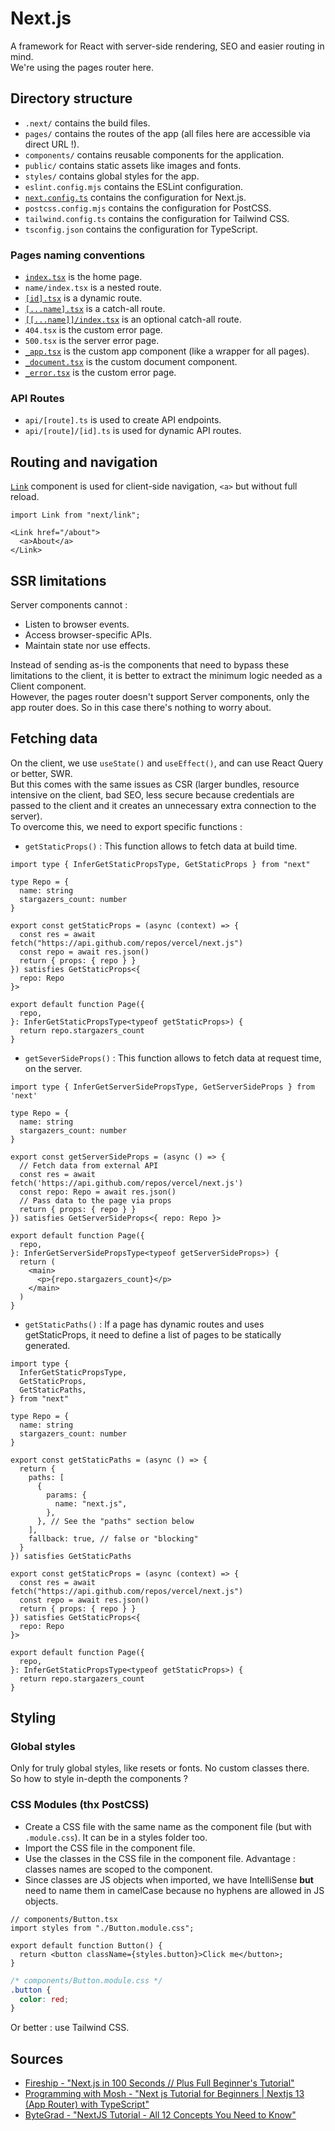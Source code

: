 # Next.js
A framework for React with server-side rendering, SEO and easier routing in mind.  
We're using the pages router here.

## Directory structure
- `.next/` contains the build files.
- `pages/` contains the routes of the app (all files here are accessible via direct URL !).
- `components/` contains reusable components for the application.
- `public/` contains static assets like images and fonts.
- `styles/` contains global styles for the app.
- `eslint.config.mjs` contains the ESLint configuration.
- [`next.config.ts`](https://nextjs.org/docs/pages/api-reference/config/next-config-js) contains the configuration for Next.js.
- `postcss.config.mjs` contains the configuration for PostCSS.
- `tailwind.config.ts` contains the configuration for Tailwind CSS.
- `tsconfig.json` contains the configuration for TypeScript.

### Pages naming conventions
- [`index.tsx`](https://nextjs.org/docs/pages/building-your-application/routing/pages-and-layouts#index-routes) is the home page.
- `name/index.tsx` is a nested route.
- [`[id].tsx`](https://nextjs.org/docs/pages/building-your-application/routing/dynamic-routes) is a dynamic route.
- [`[...name].tsx`](https://nextjs.org/docs/pages/building-your-application/routing/dynamic-routes#catch-all-segments) is a catch-all route.
- [`[[...name]]/index.tsx`](https://nextjs.org/docs/pages/building-your-application/routing/dynamic-routes#optional-catch-all-segments) is an optional catch-all route.
- `404.tsx` is the custom error page.
- `500.tsx` is the server error page.
- [`_app.tsx`](https://nextjs.org/docs/pages/building-your-application/routing/custom-app) is the custom app component (like a wrapper for all pages).
- [`_document.tsx`](https://nextjs.org/docs/pages/building-your-application/routing/custom-document) is the custom document component.
- [`_error.tsx`](https://nextjs.org/docs/pages/building-your-application/routing/custom-error#more-advanced-error-page-customizing) is the custom error page.

### API Routes
- `api/[route].ts` is used to create API endpoints.
- `api/[route]/[id].ts` is used for dynamic API routes.

## Routing and navigation
[`Link`](https://nextjs.org/docs/api-reference/next/link) component is used for client-side navigation, `<a>` but without full reload.
```tsx
import Link from "next/link";

<Link href="/about">
  <a>About</a>
</Link>
```

## SSR limitations
Server components cannot :
- Listen to browser events.
- Access browser-specific APIs.
- Maintain state nor use effects.  
  
Instead of sending as-is the components that need to bypass these limitations to the client, it is better to extract the minimum logic needed as a Client component.  
However, the pages router doesn't support Server components, only the app router does. So in this case there's nothing to worry about.

## Fetching data
On the client, we use `useState()` and `useEffect()`, and can use React Query or better, SWR.  
But this comes with the same issues as CSR (larger bundles, resource intensive on the client, bad SEO, less secure because credentials are passed to the client and it creates an unnecessary extra connection to the server).  
To overcome this, we need to export specific functions :
- `getStaticProps()` : This function allows to fetch data at build time.
```tsx
import type { InferGetStaticPropsType, GetStaticProps } from "next"

type Repo = {
  name: string
  stargazers_count: number
}

export const getStaticProps = (async (context) => {
  const res = await fetch("https://api.github.com/repos/vercel/next.js")
  const repo = await res.json()
  return { props: { repo } }
}) satisfies GetStaticProps<{
  repo: Repo
}>

export default function Page({
  repo,
}: InferGetStaticPropsType<typeof getStaticProps>) {
  return repo.stargazers_count
}
```
- `getSeverSideProps()` : This function allows to fetch data at request time, on the server.
```tsx
import type { InferGetServerSidePropsType, GetServerSideProps } from 'next'

type Repo = {
  name: string
  stargazers_count: number
}

export const getServerSideProps = (async () => {
  // Fetch data from external API
  const res = await fetch('https://api.github.com/repos/vercel/next.js')
  const repo: Repo = await res.json()
  // Pass data to the page via props
  return { props: { repo } }
}) satisfies GetServerSideProps<{ repo: Repo }>

export default function Page({
  repo,
}: InferGetServerSidePropsType<typeof getServerSideProps>) {
  return (
    <main>
      <p>{repo.stargazers_count}</p>
    </main>
  )
}
```
- `getStaticPaths()` : If a page has dynamic routes and uses getStaticProps, it need to define a list of pages to be statically generated.
```tsx
import type {
  InferGetStaticPropsType,
  GetStaticProps,
  GetStaticPaths,
} from "next"

type Repo = {
  name: string
  stargazers_count: number
}

export const getStaticPaths = (async () => {
  return {
    paths: [
      {
        params: {
          name: "next.js",
        },
      }, // See the "paths" section below
    ],
    fallback: true, // false or "blocking"
  }
}) satisfies GetStaticPaths

export const getStaticProps = (async (context) => {
  const res = await fetch("https://api.github.com/repos/vercel/next.js")
  const repo = await res.json()
  return { props: { repo } }
}) satisfies GetStaticProps<{
  repo: Repo
}>

export default function Page({
  repo,
}: InferGetStaticPropsType<typeof getStaticProps>) {
  return repo.stargazers_count
}
```

## Styling
### Global styles
Only for truly global styles, like resets or fonts. No custom classes there.  
So how to style in-depth the components ?

### CSS Modules (thx PostCSS)
- Create a CSS file with the same name as the component file (but with `.module.css`). It can be in a styles folder too.
- Import the CSS file in the component file.
- Use the classes in the CSS file in the component file. Advantage : classes names are scoped to the component.
- Since classes are JS objects when imported, we have IntelliSense **but** need to name them in camelCase because no hyphens are allowed in JS objects.
```tsx
// components/Button.tsx
import styles from "./Button.module.css";

export default function Button() {
  return <button className={styles.button}>Click me</button>;
}
```
```css
/* components/Button.module.css */
.button {
  color: red;
}
```
Or better : use Tailwind CSS.

## Sources
- [Fireship - "Next.js in 100 Seconds // Plus Full Beginner's Tutorial"](https://www.youtube.com/watch?v=Sklc_fQBmcs)
- [Programming with Mosh - "Next js Tutorial for Beginners | Nextjs 13 (App Router) with TypeScript"](https://www.youtube.com/watch?v=ZVnjOPwW4ZA)
- [ByteGrad - "NextJS Tutorial - All 12 Concepts You Need to Know"](https://www.youtube.com/watch?v=vwSlYG7hFk0)
